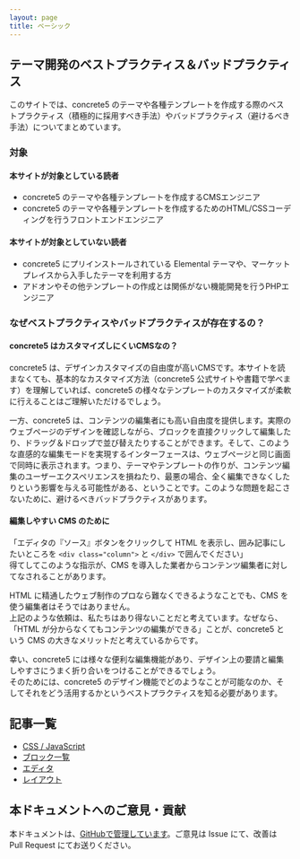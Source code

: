 ```yaml
---
layout: page
title: ベーシック
---
```


## テーマ開発のベストプラクティス＆バッドプラクティス

このサイトでは、concrete5 のテーマや各種テンプレートを作成する際のベストプラクティス（積極的に採用すべき手法）やバッドプラクティス（避けるべき手法）についてまとめています。

### 対象

#### 本サイトが対象としている読者

* concrete5 のテーマや各種テンプレートを作成するCMSエンジニア
* concrete5 のテーマや各種テンプレートを作成するためのHTML/CSSコーディングを行うフロントエンドエンジニア

#### 本サイトが対象としていない読者

* concrete5 にプリインストールされている Elemental テーマや、マーケットプレイスから入手したテーマを利用する方
* アドオンやその他テンプレートの作成とは関係がない機能開発を行うPHPエンジニア

### なぜベストプラクティスやバッドプラクティスが存在するの？

#### concrete5 はカスタマイズしにくいCMSなの？

concrete5 は、デザインカスタマイズの自由度が高いCMSです。本サイトを読まなくても、基本的なカスタマイズ方法（concrete5 公式サイトや書籍で学べます）を理解していれば、concrete5 の様々なテンプレートのカスタマイズが柔軟に行えることはご理解いただけるでしょう。

一方、concrete5 は、コンテンツの編集者にも高い自由度を提供します。実際のウェブページのデザインを確認しながら、ブロックを直接クリックして編集したり、ドラッグ＆ドロップで並び替えたりすることができます。そして、このような直感的な編集モードを実現するインターフェースは、ウェブページと同じ画面で同時に表示されます。つまり、テーマやテンプレートの作りが、コンテンツ編集のユーザーエクスペリエンスを損ねたり、最悪の場合、全く編集できなくしたりという影響を与える可能性がある、ということです。このような問題を起こさないために、避けるべきバッドプラクティスがあります。

#### 編集しやすい CMS のために

「エディタの『ソース』ボタンをクリックして HTML を表示し、囲み記事にしたいところを `<div class="column">` と `</div>` で囲んでください」  
得てしてこのような指示が、CMS を導入した業者からコンテンツ編集者に対してなされることがあります。

HTML に精通したウェブ制作のプロなら難なくできるようなことでも、CMS を使う編集者はそうではありません。  
上記のような依頼は、私たちはあり得ないことだと考えています。なぜなら、「HTML が分からなくてもコンテンツの編集ができる」ことが、concrete5 という CMS の大きなメリットだと考えているからです。

幸い、concrete5 には様々な便利な編集機能があり、デザイン上の要請と編集しやすさにうまく折り合いをつけることができるでしょう。  
そのためには、concrete5 のデザイン機能でどのようなことが可能なのか、そしてそれをどう活用するかというベストプラクティスを知る必要があります。

## 記事一覧

* [CSS / JavaScript](./css-javascript.html)
* [ブロック一覧](./blocktypes.html)
* [エディタ](./editor.html)
* [レイアウト](./layouts.html)

## 本ドキュメントへのご意見・貢献

本ドキュメントは、[GitHubで管理しています](https://github.com/concrete5cojp/Best-Practices-concrete5-Template-Development)。ご意見は Issue にて、改善は Pull Request にてお送りください。
